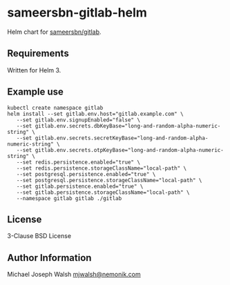 # sameersbn-gitlab-helm

Helm chart for [sameersbn/gitlab](https://github.com/sameersbn/docker-gitlab).

## Requirements

Written for Helm 3.

## Example use

```
kubectl create namespace gitlab
helm install --set gitlab.env.host="gitlab.example.com" \
   --set gitlab.env.signupEnabled="false" \
   --set gitlab.env.secrets.dbKeyBase="long-and-random-alpha-numeric-string" \
   --set gitlab.env.secrets.secretKeyBase="long-and-random-alpha-numeric-string" \
   --set gitlab.env.secrets.otpKeyBase="long-and-random-alpha-numeric-string" \
   --set redis.persistence.enabled="true" \
   --set redis.persistence.storageClassName="local-path" \
   --set postgresql.persistence.enabled="true" \
   --set postgresql.persistence.storageClassName="local-path" \
   --set gitlab.persistence.enabled="true" \
   --set gitlab.persistence.storageClassName="local-path" \
   --namespace gitlab gitlab ./gitlab
```

## License

3-Clause BSD License

## Author Information

Michael Joseph Walsh <mjwalsh@nemonik.com>
